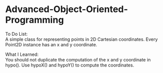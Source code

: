 # Advanced-Object-Oriented-Programming

To Do List:  
A simple class for representing points in 2D Cartesian coordinates. Every
Point2D instance has an x and y coordinate.

What I Learned:   
You should not duplicate the computation of the x and y coordinate in hypo().
Use hypoX() and hypoY() to compute the coordinates.
